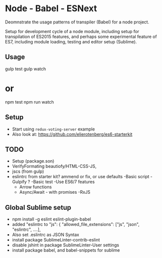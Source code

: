 # Node - Babel - ESNext 
Deomnstrate the usage patterns of transpiler (Babel) for a node project.

Setup for development cycle of a node module, including setup for transpilation of ES2015 features, and perhaps some experimental feature of ES7, including module loading, testing and editor setup (Sublime).

## Usage

  gulp test
  gulp watch
  # or
  npm test
  npm run watch


## Setup

- Start using `redux-voting-server` example
- Also look at: https://github.com/elierotenberg/es6-starterkit

## TODO

- Setup (package.son)
- VerifyFormating beautiofy/HTML-CSS-JS, 
- jscs (from gulp)
- eslintrc from starter kit? ammend or fix, or use defaults
-Basic script
-Gulpify ?
-Basic test
-Use ES6/7 features
  - Arrow functions
  - Async/Await - with promises
-RxJS

## Global Sublime setup

  - npm install -g eslint eslint-plugin-babel
  - added "eslintrc to "js": { "allowed_file_extensions": ["js", "json", "eslintrc", ....],
  - Also set .eslintrc as JSON Syntax
  - install package SublimeLinter-contrib-eslint
  - disable jshint in package SublimeLinter-User settings
  - install package babel, and babel-snippets for sublime
